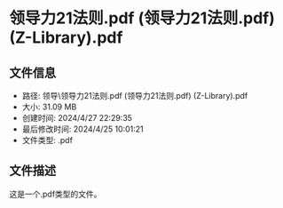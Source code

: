 ﻿# 领导力21法则.pdf (领导力21法则.pdf) (Z-Library).pdf

## 文件信息
- 路径: 领导\领导力21法则.pdf (领导力21法则.pdf) (Z-Library).pdf
- 大小: 31.09 MB
- 创建时间: 2024/4/27 22:29:35
- 最后修改时间: 2024/4/25 10:01:21
- 文件类型: .pdf

## 文件描述
这是一个.pdf类型的文件。

